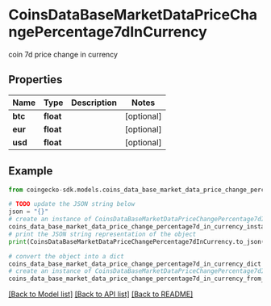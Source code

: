 # CoinsDataBaseMarketDataPriceChangePercentage7dInCurrency

coin 7d price change in currency

## Properties

Name | Type | Description | Notes
------------ | ------------- | ------------- | -------------
**btc** | **float** |  | [optional] 
**eur** | **float** |  | [optional] 
**usd** | **float** |  | [optional] 

## Example

```python
from coingecko-sdk.models.coins_data_base_market_data_price_change_percentage7d_in_currency import CoinsDataBaseMarketDataPriceChangePercentage7dInCurrency

# TODO update the JSON string below
json = "{}"
# create an instance of CoinsDataBaseMarketDataPriceChangePercentage7dInCurrency from a JSON string
coins_data_base_market_data_price_change_percentage7d_in_currency_instance = CoinsDataBaseMarketDataPriceChangePercentage7dInCurrency.from_json(json)
# print the JSON string representation of the object
print(CoinsDataBaseMarketDataPriceChangePercentage7dInCurrency.to_json())

# convert the object into a dict
coins_data_base_market_data_price_change_percentage7d_in_currency_dict = coins_data_base_market_data_price_change_percentage7d_in_currency_instance.to_dict()
# create an instance of CoinsDataBaseMarketDataPriceChangePercentage7dInCurrency from a dict
coins_data_base_market_data_price_change_percentage7d_in_currency_from_dict = CoinsDataBaseMarketDataPriceChangePercentage7dInCurrency.from_dict(coins_data_base_market_data_price_change_percentage7d_in_currency_dict)
```
[[Back to Model list]](../README.md#documentation-for-models) [[Back to API list]](../README.md#documentation-for-api-endpoints) [[Back to README]](../README.md)


